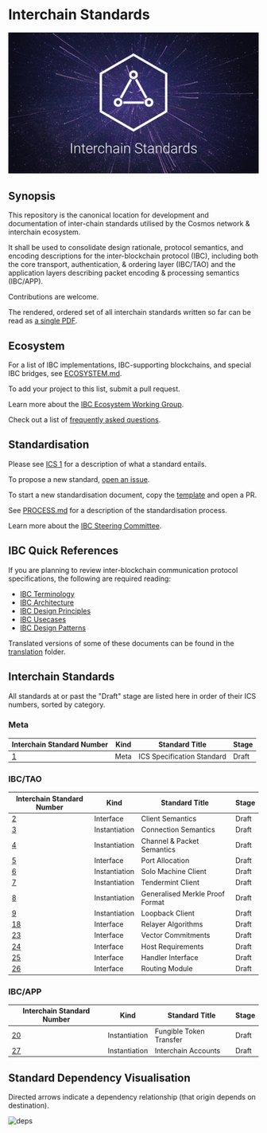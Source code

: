 # Interchain Standards

![banner](./assets/interchain-standards-image.jpg)

## Synopsis

This repository is the canonical location for development and documentation of inter-chain standards utilised by the Cosmos network & interchain ecosystem.

It shall be used to consolidate design rationale, protocol semantics, and encoding descriptions for the inter-blockchain protocol (IBC), including both the core transport, authentication, & ordering layer (IBC/TAO) and the application layers describing packet encoding & processing semantics (IBC/APP).

Contributions are welcome.

The rendered, ordered set of all interchain standards written so far can be read as [a single PDF](./spec.pdf).

## Ecosystem

For a list of IBC implementations, IBC-supporting blockchains, and special IBC bridges, see [ECOSYSTEM.md](./ECOSYSTEM.md).

To add your project to this list, submit a pull request.

Learn more about the [IBC Ecosystem Working Group](./ecosystem/README.md).

Check out a list of [frequently asked questions](./ibc/6_IBC_FAQ.md).

## Standardisation

Please see [ICS 1](spec/ics-001-ics-standard) for a description of what a standard entails.

To propose a new standard, [open an issue](https://github.com/cosmos/ics/issues/new).

To start a new standardisation document, copy the [template](spec/ics-template.md) and open a PR.

See [PROCESS.md](PROCESS.md) for a description of the standardisation process.

Learn more about the [IBC Steering Committee](./org/steering/README.md).

## IBC Quick References

If you are planning to review inter-blockchain communication protocol specifications, the following are required reading:

-   [IBC Terminology](./ibc/1_IBC_TERMINOLOGY.md)
-   [IBC Architecture](./ibc/2_IBC_ARCHITECTURE.md)
-   [IBC Design Principles](./ibc/3_IBC_DESIGN_PRINCIPLES.md)
-   [IBC Usecases](./ibc/4_IBC_USECASES.md)
-   [IBC Design Patterns](./ibc/5_IBC_DESIGN_PATTERNS.md)

Translated versions of some of these documents can be found in the [translation](./translation) folder.

## Interchain Standards

All standards at or past the "Draft" stage are listed here in order of their ICS numbers, sorted by category.

### Meta

| Interchain Standard Number     | Kind | Standard Title             | Stage |
| ------------------------------ | ---- | -------------------------- | ----- |
| [1](spec/ics-001-ics-standard) | Meta | ICS Specification Standard | Draft |

### IBC/TAO

| Interchain Standard Number                          | Kind           | Standard Title                   | Stage |
| --------------------------------------------------- | -------------- | -------------------------------- | ----- |
| [2](spec/ics-002-client-semantics)                  | Interface      | Client Semantics                 | Draft |
| [3](spec/ics-003-connection-semantics)              | Instantiation  | Connection Semantics             | Draft |
| [4](spec/ics-004-channel-and-packet-semantics)      | Instantiation  | Channel & Packet Semantics       | Draft |
| [5](spec/ics-005-port-allocation)                   | Interface      | Port Allocation                  | Draft |
| [6](spec/ics-006-solo-machine-client)               | Instantiation  | Solo Machine Client              | Draft |
| [7](spec/ics-007-tendermint-client)                 | Instantiation  | Tendermint Client                | Draft |
| [8](spec/ics-008-generalised-merkle-proof-format)   | Instantiation  | Generalised Merkle Proof Format  | Draft |
| [9](spec/ics-009-loopback-client)                   | Instantiation  | Loopback Client            | Draft |
| [18](spec/ics-018-relayer-algorithms)               | Interface      | Relayer Algorithms               | Draft |
| [23](spec/ics-023-vector-commitments)               | Interface      | Vector Commitments               | Draft |
| [24](spec/ics-024-host-requirements)                | Interface      | Host Requirements                | Draft |
| [25](spec/ics-025-handler-interface)                | Interface      | Handler Interface                | Draft |
| [26](spec/ics-026-routing-module)                   | Interface      | Routing Module                   | Draft |

### IBC/APP

| Interchain Standard Number                 | Kind           | Standard Title          | Stage |
| ------------------------------------------ | -------------- |------------------------ | ----- |
| [20](spec/ics-020-fungible-token-transfer) | Instantiation  | Fungible Token Transfer | Draft |
| [27](spec/ics-027-interchain-accounts)     | Instantiation  | Interchain Accounts     | Draft |

## Standard Dependency Visualisation

Directed arrows indicate a dependency relationship (that origin depends on destination).

![deps](assets/deps.png)
